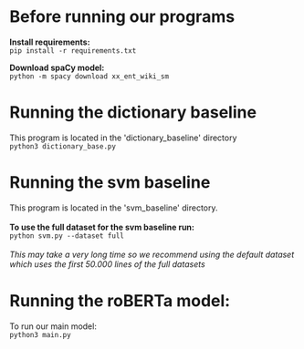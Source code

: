 # Before running our programs

**Install requirements:**\
`pip install -r requirements.txt`

**Download spaCy model:**\
`python -m spacy download xx_ent_wiki_sm`

# Running the dictionary baseline
This program is located in the 'dictionary_baseline' directory\
`python3 dictionary_base.py`

# Running the svm baseline
This program is located in the 'svm_baseline' directory.\
<br>
**To use the full dataset for the svm baseline run:**\
`python svm.py --dataset full`\
<br>
*This may take a very long time so we recommend using the default dataset which uses the first 50.000 lines of the full datasets*

# Running the roBERTa model:
To run our main model:\
`python3 main.py`
